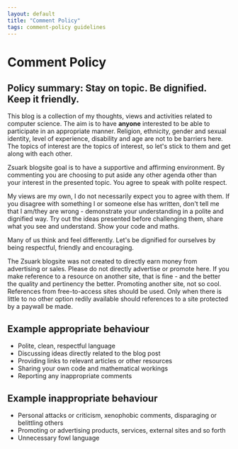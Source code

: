 ```yaml
---
layout: default
title: "Comment Policy"
tags: comment-policy guidelines
---
```


# Comment Policy

## Policy summary: Stay on topic. Be dignified. Keep it friendly.

This blog is a collection of my thoughts, views and activities related to computer science. The aim is to have **anyone** interested to be able to participate in an appropriate manner. Religion, ethnicity, gender and sexual identity, level of experience, disability and age are not to be barriers here. The topics of interest are the topics of interest, so let's stick to them and get along with each other.

Zsuark blogsite goal is to have a supportive and affirming environment. By commenting you are choosing to put aside any other agenda other than your interest in the presented topic. You agree to speak with polite respect.

My views are my own, I do not necessarily expect you to agree with them. If you disagree with something I or someone else has written, don't tell me that I am/they are wrong - demonstrate your understanding in a polite and dignified way. Try out the ideas presented before challenging them, share what you see and understand. Show your code and maths.

Many of us think and feel differently. Let's be dignified for ourselves by being respectful, friendly and encouraging.

The Zsuark blogsite was not created to directly earn money from advertising or sales. Please do not directly advertise or promote here. If you make reference to a resource on another site, that is fine - and the better the quality and pertinency the better. Promoting another site, not so cool. References from free-to-access sites should be used. Only when there is little to no other option redily available should references to a site protected by a paywall be made.


## Example appropriate behaviour

- Polite, clean, respectful language
- Discussing ideas directly related to the blog post
- Providing links to relevant articles or other resources
- Sharing your own code and mathematical workings
- Reporting any inappropriate comments


## Example inappropriate behaviour

- Personal attacks or criticism, xenophobic comments, disparaging or belittling others
- Promoting or advertising products, services, external sites and so forth
- Unnecessary fowl language

